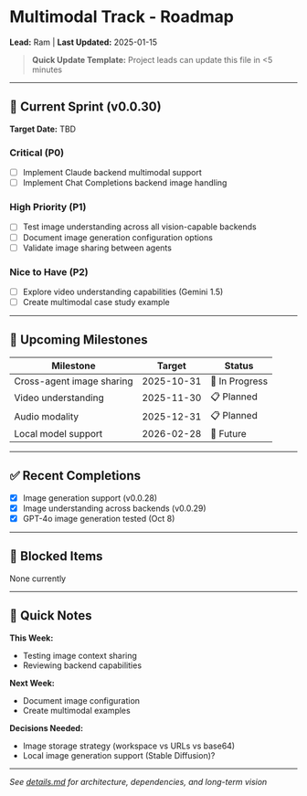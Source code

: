 # Multimodal Track - Roadmap

**Lead:** Ram | **Last Updated:** 2025-01-15

> **Quick Update Template:** Project leads can update this file in <5 minutes

---

## 🎯 Current Sprint (v0.0.30)

**Target Date:** TBD

### Critical (P0)
- [ ] Implement Claude backend multimodal support
- [ ] Implement Chat Completions backend image handling

### High Priority (P1)
- [ ] Test image understanding across all vision-capable backends
- [ ] Document image generation configuration options
- [ ] Validate image sharing between agents

### Nice to Have (P2)
- [ ] Explore video understanding capabilities (Gemini 1.5)
- [ ] Create multimodal case study example

---

## 📅 Upcoming Milestones

| Milestone | Target | Status |
|-----------|--------|--------|
| Cross-agent image sharing | 2025-10-31 | 🔄 In Progress |
| Video understanding | 2025-11-30 | 📋 Planned |
| Audio modality | 2025-12-31 | 📋 Planned |
| Local model support | 2026-02-28 | 🔮 Future |

---

## ✅ Recent Completions

- [x] Image generation support (v0.0.28)
- [x] Image understanding across backends (v0.0.29)
- [x] GPT-4o image generation tested (Oct 8)

---

## 🚧 Blocked Items

None currently

---

## 💬 Quick Notes

**This Week:**
- Testing image context sharing
- Reviewing backend capabilities

**Next Week:**
- Document image configuration
- Create multimodal examples

**Decisions Needed:**
- Image storage strategy (workspace vs URLs vs base64)
- Local image generation support (Stable Diffusion)?

---

*See [details.md](./details.md) for architecture, dependencies, and long-term vision*

